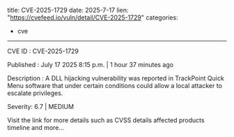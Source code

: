  
title: CVE-2025-1729
date: 2025-7-17
lien: "https://cvefeed.io/vuln/detail/CVE-2025-1729"
categories:
  - cve
---

CVE ID : CVE-2025-1729

Published :  July 17
2025
8:15 p.m. | 1 hour
37 minutes ago

Description : A DLL hijacking vulnerability was reported in TrackPoint Quick Menu software that
under certain conditions
could allow a local attacker to escalate privileges.

Severity: 6.7 | MEDIUM

Visit the link for more details
such as CVSS details
affected products
timeline
and more...
